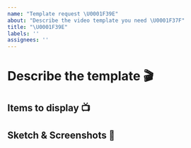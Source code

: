 ```yaml
---
name: "Template request \U0001F39E️"
about: "Describe the video template you need \U0001F37F"
title: "\U0001F39E️"
labels: ''
assignees: ''
---
```


# Describe the template 🎬

<!--- A clear and concise description of what the template is for -->

## Items to display 📺

<!--- Explain the different elements you want to display & make dynamic in the template -->

## Sketch & Screenshots 🎨

<!--- If applicable, add sketch / images to help explain the template -->
